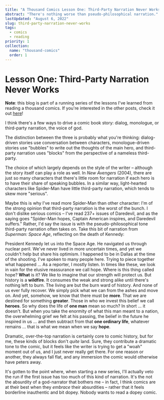 ```yaml
---
title: "A Thousand Comics Lesson One: Third-Party Narration Never Works"
abstract: "There's nothing worse than pseudo-philosophical narration."
lastUpdated: "August 6, 2022"
slug: third-party-narration-never-works
tags:
  - comics
  - reading
priority: 1
collection:
  name: "thousand-comics"
  order: 1
---
```


# Lesson One: Third-Party Narration Never Works

<div data-daisy="alert-info">

**Note**: this blog is part of a running series of the lessons I've learned from reading a thousand comics. If you're interested in the other posts, check it out [here](https://elanmed.dev/blog/lessons-from-reading-a-thousand-comics)!

</div>

I think there's a few ways to drive a comic book story: dialog, monologue, or third-party narration, the voice of god.

The distinction between the three is probably what you're thinking: dialog-driven stories use conversation between characters, monologue-driven stories use "bubbles" to write out the thoughts of the main hero, and third-party narration uses "blocks" from the perspective of a nameless third-party.

The choice of which largely depends on the style of the writer – although the story itself can play a role as well. In _New Avengers_ (2004), there are just so many characters that there's little room for narration if each hero is to have their share of speaking bubbles. In a similar way, light-hearted characters like Spider-Man have little third-party narration, which tends to skew more "serious".

Maybe this is why I've read more Spider-Man than other character: I'm of the strong opinion that third-party narration is the worst of the bunch. I don't dislike serious comics – I've read 237+ issues of Daredevil, and as the saying goes "Spider-Man hopes, Captain American inspires, and Daredevil suffers." Rather, I'd say the issue is with the pseudo-philosophical tone third-party narration often takes on. Take this bit of narration from _Superman: Space Age_, reflecting on the death of Kennedy:

<div data-daisy="alert">

President Kennedy let us into the Space Age. He navigated us through nuclear peril. We've never lived in more uncertain times, and yet we couldn't help but share his optimism. I happened to be in Dallas at the time of the shooting. I've spoken to many people here. Trying to piece together what happened ... As a reporter, I mostly listen. In times like these, we look in vain for the elusive reassurance we call hope. Where is this thing called hope? **What** is it? We like to imagine that our strength will protect us. But history is a **wildfire**. It consumes the weak and strong alike until there's nothing left to burn. The living are but the burn ward of history. And none of us ever fully recover. We simply pick what we can from the ashes and move on. And yet, somehow, we know that there must be **more**. That we are destined for something **greater**. Those in who we invest this belief we call **heroes**. So why does the life of **one man** mean so much? In short ... it doesn't. But when you take the enormity of what this man meant to a nation, the overwhelming grief we felt at his passing, the belief in the future he inspired in us ... and then subtract from that **one ordinary life**, whatever remains ... that is what we mean when we say **hope**.

</div>

Dramatic, over-the-top narration is certainly core to comic history, but for me, these kinds of blocks don't _quite_ land. Sure, they contribute a dramatic tone to the comic, but it feels like the writer is trying to get a "woah" moment out of us, and I just never really get there. For one reason or another, they always fall flat, and any immersion the comic would otherwise have peters away.

It's gotten to the point where, when starting a new series, I'll actually veto the run if the first issue has too much of this kind of narration. It's the not the absurdity of a god-narrator that bothers me – in fact, I think comics are at their best when they _embrace_ their absurdities – rather that it feels borderline inauthentic and bit dopey. Nobody wants to read a dopey comic.
